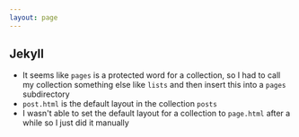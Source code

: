 ```yaml
---
layout: page
---
```


## Jekyll

- It seems like `pages` is a protected word for a collection, so I had to call my collection something else like `lists` and then insert this into a `pages` subdirectory
- `post.html` is the default layout in the collection `posts`
- I wasn't able to set the default layout for a collection to `page.html` after a while so I just did it manually
